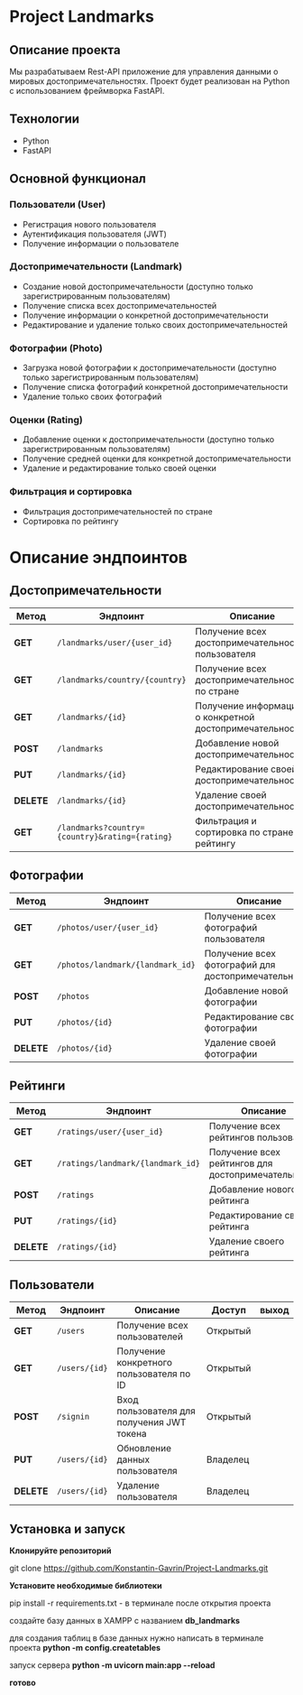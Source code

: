 # Project Landmarks

## Описание проекта

Мы разрабатываем Rest-API приложение для управления данными о мировых достопримечательностях. Проект будет реализован на Python с использованием фреймворка FastAPI.

## Технологии

- Python
- FastAPI

## Основной функционал 
### Пользователи (User)

- Регистрация нового пользователя
- Аутентификация пользователя (JWT)
- Получение информации о пользователе

### Достопримечательности (Landmark)

- Создание новой достопримечательности (доступно только зарегистрированным пользователям)
- Получение списка всех достопримечательностей
- Получение информации о конкретной достопримечательности
- Редактирование и удаление только своих достопримечательностей

### Фотографии (Photo)

- Загрузка новой фотографии к достопримечательности (доступно только зарегистрированным пользователям)
- Получение списка фотографий конкретной достопримечательности
- Удаление только своих фотографий

### Оценки (Rating)

- Добавление оценки к достопримечательности (доступно только зарегистрированным пользователям)
- Получение средней оценки для конкретной достопримечательности
- Удаление и редактирование только своей оценки

### Фильтрация и сортировка

- Фильтрация достопримечательностей по стране
- Сортировка по рейтингу

# Описание эндпоинтов

## Достопримечательности

| Метод | Эндпоинт | Описание | Доступ | выход |
|-------|----------|----------|--------|--------|
| **GET** | `/landmarks/user/{user_id}` | Получение всех достопримечательностей пользователя | Открытый |
| **GET** | `/landmarks/country/{country}` | Получение всех достопримечательностей по стране | Открытый |
| **GET** | `/landmarks/{id}` | Получение информации о конкретной достопримечательности | Открытый |
| **POST** | `/landmarks` | Добавление новой достопримечательности | Авторизованный пользователь |
| **PUT** | `/landmarks/{id}` | Редактирование своей достопримечательности | Владелец |
| **DELETE** | `/landmarks/{id}` | Удаление своей достопримечательности | Владелец |
| **GET** | `/landmarks?country={country}&rating={rating}` | Фильтрация и сортировка по стране и рейтингу | Открытый |

## Фотографии

| Метод | Эндпоинт | Описание | Доступ | выход |
|-------|----------|----------|--------|--------|
| **GET** | `/photos/user/{user_id}` | Получение всех фотографий пользователя | Открытый |
| **GET** | `/photos/landmark/{landmark_id}` | Получение всех фотографий для достопримечательности | Открытый |
| **POST** | `/photos` | Добавление новой фотографии | Авторизованный пользователь |
| **PUT** | `/photos/{id}` | Редактирование своей фотографии | Владелец |
| **DELETE** | `/photos/{id}` | Удаление своей фотографии | Владелец |

## Рейтинги

| Метод | Эндпоинт | Описание | Доступ | выход |
|-------|----------|----------|--------|--------|
| **GET** | `/ratings/user/{user_id}` | Получение всех рейтингов пользователя | Открытый |
| **GET** | `/ratings/landmark/{landmark_id}` | Получение всех рейтингов для достопримечательности | Открытый |
| **POST** | `/ratings` | Добавление нового рейтинга | Авторизованный пользователь |
| **PUT** | `/ratings/{id}` | Редактирование своего рейтинга | Владелец |
| **DELETE** | `/ratings/{id}` | Удаление своего рейтинга | Владелец |

## Пользователи

| Метод | Эндпоинт | Описание | Доступ | выход |
|-------|----------|----------|--------|--------|
| **GET** | `/users` | Получение всех пользователей | Открытый |
| **GET** | `/users/{id}`| Получение конкретного пользователя по ID | Открытый |
| **POST**| `/signin` | Вход пользователя для получения JWT токена | Открытый |
| **PUT** | `/users/{id}`| Обновление данных пользователя | Владелец |
| **DELETE** | `/users/{id}`| Удаление пользователя  | Владелец |





## Установка и запуск

**Клонируйте репозиторий** 

git clone https://github.com/Konstantin-Gavrin/Project-Landmarks.git

**Установите необходимые библиотеки** 

pip install -r requirements.txt - в терминале после открытия проекта

создайте базу данных в XAMPP с названием **db_landmarks**

для создания таблиц в базе данных нужно написать в терминале проекта **python -m config.createtables**

запуск сервера **python -m uvicorn main:app --reload**

**готово**


